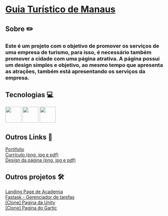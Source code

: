 <h1>
    <a href="https://paulo-mikhael.github.io/guia-turistico/">Guia Turístico de Manaus</a>
</h1>
<h2>Sobre ✏️</h2>
    <h3>Este é um projeto com o objetivo de promover os serviços de uma empresa de turismo, para isso, é necessário também promover a cidade com uma página atrativa. A página possui um design simples e objetivo, ao mesmo tempo que apresenta as atrações, também está apresentando os serviços da empresa.</h3>
<h2>Tecnologias 💻</h2>
<div>
    <img width="50px" src="https://cdn.jsdelivr.net/gh/devicons/devicon@latest/icons/html5/html5-original.svg"/>
    <img width="50px" src="https://cdn.jsdelivr.net/gh/devicons/devicon@latest/icons/css3/css3-original.svg" />
    <img width="50px" src="https://cdn.jsdelivr.net/gh/devicons/devicon@latest/icons/javascript/javascript-original.svg" />
</div>
<h2>Outros Links 🔗</h2>
    <a target="_blank" href="https://paulo-mikhael.github.io/Portifolio">Portifolio</a><br>
    <a target="_blank" href="https://drive.google.com/drive/folders/1ER7n3GHZmokEsQJkf6yFAG3E0dC1oLfq?usp=drive_link">Currículo (png, jpg e pdf)</a><br>
    <a target="_blank" href="https://drive.google.com/drive/folders/1iK5EJFMF0tOjTNEK88JdfiFZI1oFZmBf?usp=drive_link">Design da página (png, jpg e pdf)</a>
<h2>Outros projetos 🛠️</h2>
    <a target="_blank" href="https://github.com/Paulo-Mikhael/academia-landing-page">Landing Page de Academia</a><br>
    <a target="_blank" href="https://github.com/Paulo-Mikhael/fastask">Fastask - Gerenciador de tarefas</a><br>
    <a target="_blank" href="https://github.com/Paulo-Mikhael/pagina-unity-2024">[Clone] Pagina da Unity</a><br>
    <a target="_blank" href="https://github.com/Paulo-Mikhael/pagina-gartic-2024">[Clone] Pagina do Gartic</a>